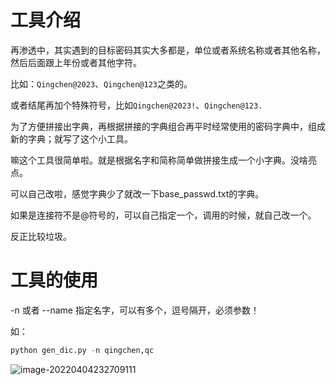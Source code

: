 # 工具介绍

再渗透中，其实遇到的目标密码其实大多都是，单位或者系统名称或者其他名称，然后后面跟上年份或者其他字符。

比如：`Qingchen@2023`、`Qingchen@123`之类的。

或者结尾再加个特殊符号，比如`Qingchen@2023!`、`Qingchen@123.`

为了方便拼接出字典，再根据拼接的字典组合再平时经常使用的密码字典中，组成新的字典；就写了这个小工具。

嘛这个工具很简单啦。就是根据名字和简称简单做拼接生成一个小字典。没啥亮点。

可以自己改啦，感觉字典少了就改一下base_passwd.txt的字典。

如果是连接符不是@符号的，可以自己指定一个，调用的时候，就自己改一个。

反正比较垃圾。

# 工具的使用

-n 或者 --name 指定名字，可以有多个，逗号隔开，必须参数！

如：

``` python
python gen_dic.py -n qingchen,qc
```



![image-20220404232709111](images/image-20220404232709111.png)
